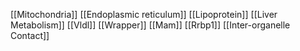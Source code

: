 [[Mitochondria]]
[[Endoplasmic reticulum]]
[[Lipoprotein]]
[[Liver Metabolism]]
[[Vldl]]
[[Wrapper]]
[[Mam]]
[[Rrbp1]]
[[Inter-organelle Contact]]
